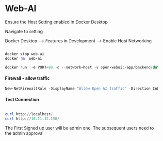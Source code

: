 # Web-AI 


Ensure the Host Setting enabled in Docker Desktop

Navigate to setting 

Docker Desktop --> Features in Development --> Enable Host Networking


```Powershell

docker stop web-ai
docker rm  web-ai

docker run  -e PORT=80 -d --network=host -v open-webui:/app/backend/data -e OLLAMA_BASE_URL=http://0.0.0.0:11434 --name web-ai --restart always ghcr.io/open-webui/open-webui:main

```

#### Firewall - allow traffic
```powershell 
New-NetFirewallRule -DisplayName "Allow Open AI traffic" -Direction Inbound -Protocol TCP -LocalPort 80 -Action Allow

```


#### Test Connection
```powershell

curl http://localhost/
curl http://10.11.12.150/

```


The First Signed up user will be admin one. The subsequent users need to the admin approval
